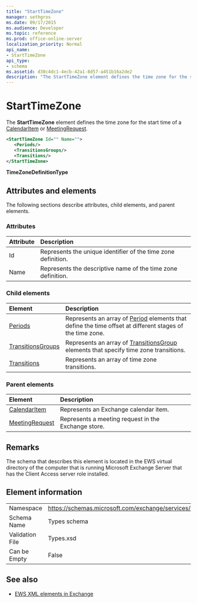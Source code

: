 ```yaml
---
title: "StartTimeZone"
manager: sethgros
ms.date: 09/17/2015
ms.audience: Developer
ms.topic: reference
ms.prod: office-online-server
localization_priority: Normal
api_name:
- StartTimeZone
api_type:
- schema
ms.assetid: d38c4dc1-4ecb-42a1-8d57-a451b16a2de2
description: "The StartTimeZone element defines the time zone for the start time of a CalendarItem or MeetingRequest."
---
```


# StartTimeZone

The **StartTimeZone** element defines the time zone for the start time of a [CalendarItem](calendaritem.md) or [MeetingRequest](meetingrequest.md).
  
```xml
<StartTimeZone Id="" Name="">
   <Periods/>
   <TransitionsGroups/>
   <Transitions/>
</StartTimeZone>
```

**TimeZoneDefinitionType**

## Attributes and elements

The following sections describe attributes, child elements, and parent elements.
  
### Attributes

|**Attribute**|**Description**|
|:-----|:-----|
|Id  <br/> |Represents the unique identifier of the time zone definition.  <br/> |
|Name  <br/> |Represents the descriptive name of the time zone definition.  <br/> |
   
### Child elements

|**Element**|**Description**|
|:-----|:-----|
|[Periods](periods.md) <br/> |Represents an array of [Period](period.md) elements that define the time offset at different stages of the time zone.  <br/> |
|[TransitionsGroups](transitionsgroups.md) <br/> |Represents an array of [TransitionsGroup](transitionsgroup.md) elements that specify time zone transitions.  <br/> |
|[Transitions](transitions.md) <br/> |Represents an array of time zone transitions.  <br/> |
   
### Parent elements

|**Element**|**Description**|
|:-----|:-----|
|[CalendarItem](calendaritem.md) <br/> |Represents an Exchange calendar item.  <br/> |
|[MeetingRequest](meetingrequest.md) <br/> |Represents a meeting request in the Exchange store.  <br/> |
   
## Remarks

The schema that describes this element is located in the EWS virtual directory of the computer that is running Microsoft Exchange Server that has the Client Access server role installed.
  
## Element information

|||
|:-----|:-----|
|Namespace  <br/> |https://schemas.microsoft.com/exchange/services/2006/types  <br/> |
|Schema Name  <br/> |Types schema  <br/> |
|Validation File  <br/> |Types.xsd  <br/> |
|Can be Empty  <br/> |False  <br/> |
   
## See also

- [EWS XML elements in Exchange](ews-xml-elements-in-exchange.md)

